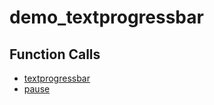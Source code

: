 # demo_textprogressbar

## Function Calls
- [textprogressbar](Helper/textprogressbar.md)
- [pause](Helper/pause.md)
